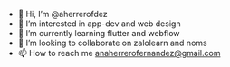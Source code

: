 - 👋 Hi, I’m @aherrerofdez
- 👀 I’m interested in app-dev and web design
- 🌱 I’m currently learning flutter and webflow
- 💞️ I’m looking to collaborate on zalolearn and noms
- 📫 How to reach me anaherrerofernandez@gmail.com
